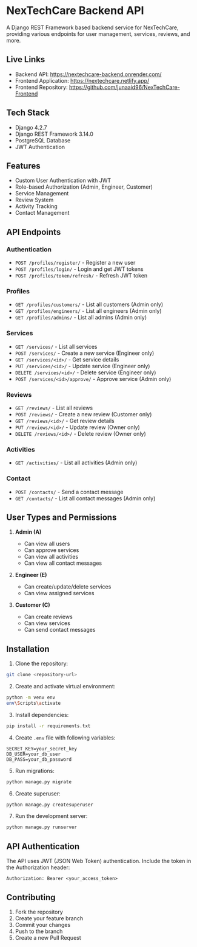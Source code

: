 # NexTechCare Backend API

A Django REST Framework based backend service for NexTechCare, providing various endpoints for user management, services, reviews, and more.

## Live Links

- Backend API: https://nextechcare-backend.onrender.com/
- Frontend Application: https://nextechcare.netlify.app/
- Frontend Repository: https://github.com/junaaid96/NexTechCare-Frontend

## Tech Stack

- Django 4.2.7
- Django REST Framework 3.14.0
- PostgreSQL Database
- JWT Authentication

## Features

- Custom User Authentication with JWT
- Role-based Authorization (Admin, Engineer, Customer)
- Service Management
- Review System
- Activity Tracking
- Contact Management

## API Endpoints

### Authentication

- `POST /profiles/register/` - Register a new user
- `POST /profiles/login/` - Login and get JWT tokens
- `POST /profiles/token/refresh/` - Refresh JWT token

### Profiles

- `GET /profiles/customers/` - List all customers (Admin only)
- `GET /profiles/engineers/` - List all engineers (Admin only)
- `GET /profiles/admins/` - List all admins (Admin only)

### Services

- `GET /services/` - List all services
- `POST /services/` - Create a new service (Engineer only)
- `GET /services/<id>/` - Get service details
- `PUT /services/<id>/` - Update service (Engineer only)
- `DELETE /services/<id>/` - Delete service (Engineer only)
- `POST /services/<id>/approve/` - Approve service (Admin only)

### Reviews

- `GET /reviews/` - List all reviews
- `POST /reviews/` - Create a new review (Customer only)
- `GET /reviews/<id>/` - Get review details
- `PUT /reviews/<id>/` - Update review (Owner only)
- `DELETE /reviews/<id>/` - Delete review (Owner only)

### Activities

- `GET /activities/` - List all activities (Admin only)

### Contact

- `POST /contacts/` - Send a contact message
- `GET /contacts/` - List all contact messages (Admin only)

## User Types and Permissions

1. **Admin (A)**
   - Can view all users
   - Can approve services
   - Can view all activities
   - Can view all contact messages

2. **Engineer (E)**
   - Can create/update/delete services
   - Can view assigned services

3. **Customer (C)**
   - Can create reviews
   - Can view services
   - Can send contact messages

## Installation

1. Clone the repository:
```bash
git clone <repository-url>
```

2. Create and activate virtual environment:
```bash
python -m venv env
env\Scripts\activate
```

3. Install dependencies:
```bash
pip install -r requirements.txt
```

4. Create `.env` file with following variables:
```plaintext
SECRET_KEY=your_secret_key
DB_USER=your_db_user
DB_PASS=your_db_password
```

5. Run migrations:
```bash
python manage.py migrate
```

6. Create superuser:
```bash
python manage.py createsuperuser
```

7. Run the development server:
```bash
python manage.py runserver
```

## API Authentication

The API uses JWT (JSON Web Token) authentication. Include the token in the Authorization header:

```plaintext
Authorization: Bearer <your_access_token>
```

## Contributing

1. Fork the repository
2. Create your feature branch
3. Commit your changes
4. Push to the branch
5. Create a new Pull Request
